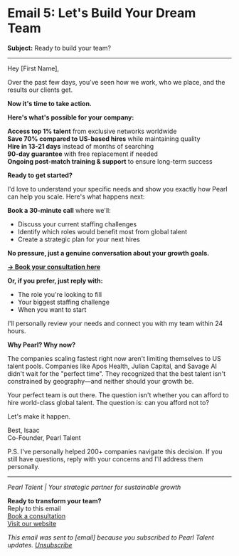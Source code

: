 # Email 5: Let's Build Your Dream Team

**Subject:** Ready to build your team?

---

Hey [First Name],

Over the past few days, you’ve seen how we work, who we place, and the results our clients get.

**Now it's time to take action.**

**Here's what's possible for your company:**

**Access top 1% talent** from exclusive networks worldwide  
**Save 70% compared to US-based hires** while maintaining quality  
**Hire in 13-21 days** instead of months of searching  
**90-day guarantee** with free replacement if needed  
**Ongoing post-match training & support** to ensure long-term success  

**Ready to get started?**

I'd love to understand your specific needs and show you exactly how Pearl can help you scale. Here's what happens next:

**Book a 30-minute call** where we'll:
- Discuss your current staffing challenges
- Identify which roles would benefit most from global talent
- Create a strategic plan for your next hires

**No pressure, just a genuine conversation about your growth goals.**

**[→ Book your consultation here](calendar-link)**

**Or, if you prefer, just reply with:**
- The role you're looking to fill
- Your biggest staffing challenge
- When you want to start

I'll personally review your needs and connect you with my team within 24 hours.

**Why Pearl? Why now?**

The companies scaling fastest right now aren't limiting themselves to US talent pools. Companies like Apos Health, Julian Capital, and Savage AI didn't wait for the "perfect time". They recognized that the best talent isn't constrained by geography—and neither should your growth be.

Your perfect team is out there. The question isn't whether you can afford to hire world-class global talent. The question is: can you afford not to?

Let's make it happen.

Best,
Isaac  
Co-Founder, Pearl Talent

P.S. I've personally helped 200+ companies navigate this decision. If you still have questions, reply with your concerns and I'll address them personally.

---

*Pearl Talent | Your strategic partner for sustainable growth*

**Ready to transform your team?**  
Reply to this email  
[Book a consultation](calendar-link)  
[Visit our website](website-link)  

*This email was sent to [email] because you subscribed to Pearl Talent updates. [Unsubscribe](unsubscribe-link)* 